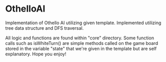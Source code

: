 # OthelloAI
Implementation of Othello AI utilizing given template. Implemented utilizing tree data structure and DFS traversal. 

All logic and functions are found within "core" directory. Some function calls such as isWhiteTurn() are simple methods called on the game board stored in the variable "state" that we're given in the template but are self explanatory. Hope you enjoy!
